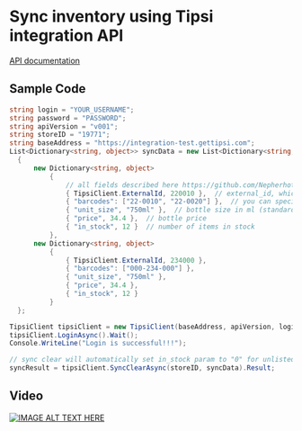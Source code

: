 # Sync inventory using Tipsi integration API

[API documentation](https://www.gitbook.com/book/tipsi/integration-api/details)

## Sample Code

```cs
string login = "YOUR_USERNAME";
string password = "PASSWORD";
string apiVersion = "v001";
string storeID = "19771";
string baseAddress = "https://integration-test.gettipsi.com";
List<Dictionary<string, object>> syncData = new List<Dictionary<string, object>>
  {
      new Dictionary<string, object>
          {
              // all fields described here https://github.com/Nepherhotep/tipsi-sync-c-sharp-sample/wiki/API-Description#base-inventory-struct
              { TipsiClient.ExternalId, 220010 },  // external_id, which will be used to lookup inventory item
              { "barcodes": ["22-0010", "22-0020"] },  // you can specify alternate barcodes here, will override existing barcodes
              { "unit_size", "750ml" },  // bottle size in ml (standard bottle - 750ml)
              { "price", 34.4 },  // bottle price
              { "in_stock", 12 }  // number of items in stock
          },
      new Dictionary<string, object>
          {
              { TipsiClient.ExternalId, 234000 },
              { "barcodes": ["000-234-000"] },
              { "unit_size", "750ml" },
              { "price", 34.4 },
              { "in_stock", 12 }
          }
  };

TipsiClient tipsiClient = new TipsiClient(baseAddress, apiVersion, login, password);
tipsiClient.LoginAsync().Wait();
Console.WriteLine("Login is successful!!!");

// sync clear will automatically set in_stock param to "0" for unlisted items in the given batch
syncResult = tipsiClient.SyncClearAsync(storeID, syncData).Result;
```

## Video
[![IMAGE ALT TEXT HERE](https://img.youtube.com/vi/gCw0NtvPm_o/0.jpg)](https://www.youtube.com/watch?v=gCw0NtvPm_o)
